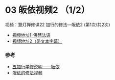 # 03 皈依视频2 （1/2）

视频：慧灯禅修课22 加行的修法—皈依2 (第1次/共2次)


- [视频地址1-佛慧法语](https://fohuifayu.com/index.php/huideng-jiangtang/chanxiuke/zen-04/2542-l17092)
- [视频地址2（带文本字幕）](/video#慧灯禅修课第四册/01-2%20慧灯禅修课22%20加行的修法-皈依2.mp4)

### 参考

- [五加行学修说明——皈依](https://fohuifayu.com/index.php/huideng-jiangtang/chanxiuke/zen-04/8656-zen04-gy)
- [皈依的修法视频](https://fohuifayu.com/index.php/huideng-jiangtang/fofa-jianxiu/guiyi-de-xiufa)

